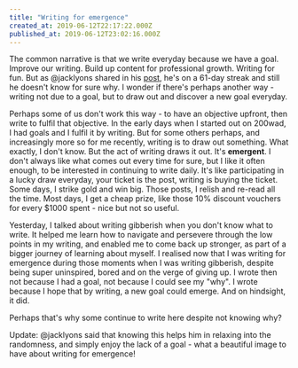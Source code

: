 ```yaml
---
title: "Writing for emergence"
created_at: 2019-06-12T22:17:22.000Z
published_at: 2019-06-12T23:02:16.000Z
---
```

The common narrative is that we write everyday because we have a goal. Improve our writing. Build up content for professional growth. Writing for fun. But as @jacklyons shared in his [post](https://200wordsaday.com/words/using-200wad-to-procrastinate-199465cffe192820ce), he's on a 61-day streak and still he doesn't know for sure why. I wonder if there's perhaps another way - writing not due to a goal, but to draw out and discover a new goal everyday.  

  

Perhaps some of us don't work this way - to have an objective upfront, then write to fulfil that objective. In the early days when I started out on 200wad, I had goals and I fulfil it by writing. But for some others perhaps, and increasingly more so for me recently, writing is to draw out something. What exactly, I don't know. But the act of writing draws it out. It's **emergent**. I don't always like what comes out every time for sure, but I like it often enough, to be interested in continuing to write daily. It's like participating in a lucky draw everyday, your ticket is the post, writing is buying the ticket. Some days, I strike gold and win big. Those posts, I relish and re-read all the time. Most days, I get a cheap prize, like those 10% discount vouchers for every $1000 spent - nice but not so useful.   

  

Yesterday, I talked about writing gibberish when you don't know what to write. It helped me learn how to navigate and persevere through the low points in my writing, and enabled me to come back up stronger, as part of a bigger journey of learning about myself. I realised now that I was writing for emergence during those moments when I was writing gibberish, despite being super uninspired, bored and on the verge of giving up. I wrote then not because I had a goal, not because I could see my "why". I wrote because I hope that by writing, a new goal could emerge. And on hindsight, it did.   

  

Perhaps that's why some continue to write here despite not knowing why? 

  

Update: @jacklyons said that knowing this helps him in relaxing into the randomness, and simply enjoy the lack of a goal - what a beautiful image to have about writing for emergence!
